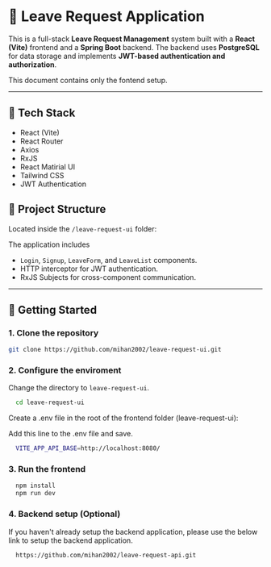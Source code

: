 # 📝 Leave Request Application

This is a full-stack **Leave Request Management** system built with a **React (Vite)** frontend and a **Spring Boot** backend. The backend uses **PostgreSQL** for data storage and implements **JWT-based authentication and authorization**.

This document contains only the fontend setup.

---

## 🔧 Tech Stack

- React (Vite)
- React Router
- Axios
- RxJS
- React Matirial UI
- Tailwind CSS
- JWT Authentication

## 📁 Project Structure

Located inside the `/leave-request-ui` folder:

The application includes

- `Login`, `Signup`, `LeaveForm`, and `LeaveList` components.
- HTTP interceptor for JWT authentication.
- RxJS Subjects for cross-component communication.

---

## 🚀 Getting Started

### 1. Clone the repository

```bash
git clone https://github.com/mihan2002/leave-request-ui.git
```

### 2. Configure the enviroment

Change the directory to `leave-request-ui`.

```bash
  cd leave-request-ui
```

Create a .env file in the root of the frontend folder (leave-request-ui):

Add this line to the .env file and save.

```bash
  VITE_APP_API_BASE=http://localhost:8080/
```

### 3. Run the frontend

```bash
  npm install
  npm run dev
```

### 4. Backend setup (Optional)
 If you haven't already setup the backend application, please use the below link to setup the backend application.
```bash
  https://github.com/mihan2002/leave-request-api.git
```
